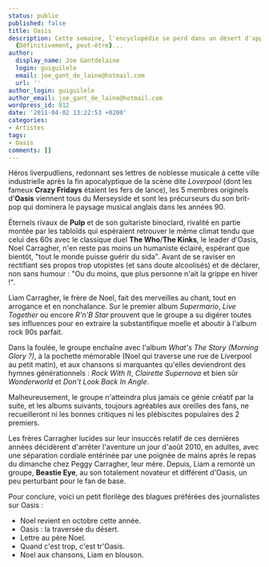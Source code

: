 ```yaml
---
status: publie
published: false
title: Oasis
description: Cette semaine, l'encyclopédie se perd dans un désert d'approximations.
  {Définitivement, peut-être}...
author:
  display_name: Joe Gantdelaine
  login: guiguilele
  email: joe_gant_de_laine@hotmail.com
  url: ''
author_login: guiguilele
author_email: joe_gant_de_laine@hotmail.com
wordpress_id: 812
date: '2011-04-02 13:22:53 +0200'
categories:
- Artistes
tags:
- Oasis
comments: []
---
```

Héros liverpudliens, redonnant ses lettres de noblesse musicale à cette ville industrielle après la fin apocalyptique de la scène dite *Loverpool* (dont les fameux __Crazy Fridays__ étaient les fers de lance), les 5 membres originels d'__Oasis__ viennent tous du Merseyside et sont les précurseurs du son brit-pop qui dominera le paysage musical anglais dans les années 90.

Éternels rivaux de __Pulp__ et de son guitariste binoclard, rivalité en partie montée par les tabloïds qui espéraient retrouver le même climat tendu que celui des 60s avec le classique duel __The Who__/__The Kinks__, le leader d'Oasis, Noel Carragher, n'en reste pas moins un humaniste éclairé, espérant que bientôt, "tout le monde puisse guérir du sida". Avant de se raviser en rectifiant ses propos trop utopistes (et sans doute alcoolisés) et de déclarer, non sans humour : "Ou du moins, que plus personne n'ait la grippe en hiver !".

Liam Carragher, le frère de Noel, fait des merveilles au chant, tout en arrogance et en nonchalance. Sur le premier album *Supermario*, *Live Together* ou encore *R'n'B Star* prouvent que le groupe a su digérer toutes ses influences pour en extraire la substantifique moelle et aboutir à l'album rock 90s parfait.

Dans la foulée, le groupe enchaîne avec l'album *What's The Story (Morning Glory ?)*, à la pochette mémorable (Noel qui traverse une rue de Liverpool au petit matin), et aux chansons si marquantes qu'elles deviendront des hymnes générationnels : *Rock With It*, *Clairette Supernova* et bien sûr *Wonderworld* et *Don't Look Back In Angle*.

Malheureusement, le groupe n'atteindra plus jamais ce génie créatif par la suite, et les albums suivants, toujours agréables aux oreilles des fans, ne recueilleront ni les bonnes critiques ni les plébiscites populaires des 2 premiers.

Les frères Carragher lucides sur leur insuccès relatif de ces dernières années décidèrent d'arrêter l'aventure un jour d'août 2010, en adultes, avec une séparation cordiale entérinée par une poignée de mains après le repas du dimanche chez Peggy Carragher, leur mère. Depuis, Liam a remonté un groupe, __Beastie Eye__, au son totalement novateur et différent d'Oasis, un peu perturbant pour le fan de base.

Pour conclure, voici un petit florilège des blagues préférées des journalistes sur Oasis :

- Noel revient en octobre cette année.
- Oasis : la traversée du désert.
- Lettre au père Noel.
- Quand c'est trop, c'est tr'Oasis.
- Noel aux chansons, Liam en blouson.
